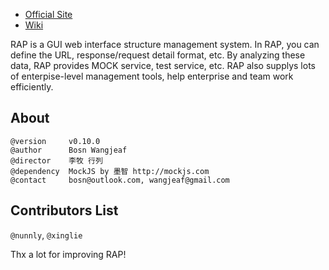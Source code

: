 * [Official Site](http://thx.github.io/RAP)
* [Wiki](http://github.com/thx/RAP/wiki)

RAP is a GUI web interface structure management system. In RAP, you can define the URL, response/request detail format, etc. By analyzing these data, RAP provides MOCK service, test service, etc. RAP also supplys lots of enterpise-level management tools, help enterprise and team work efficiently.

About
--------------------------------------

    @version     v0.10.0
    @author      Bosn Wangjeaf
    @director    李牧 行列
    @dependency  MockJS by 墨智 http://mockjs.com
    @contact     bosn@outlook.com, wangjeaf@gmail.com
    
Contributors List
--------------------------------------

`@nunnly`, `@xinglie`

Thx a lot for improving RAP!

